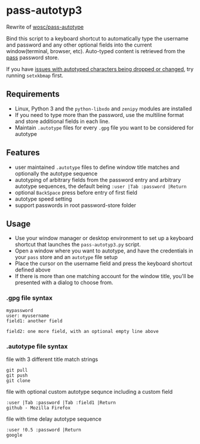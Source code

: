 # pass-autotyp3

Rewrite of [wosc/pass-autotype](https://github.com/wosc/pass-autotype)

Bind this script to a keyboard shortcut to automatically type the username and
password and any other optional fields into the current window(terminal, browser, etc).
Auto-typed content is retrieved from the [pass](https://www.passwordstore.org/) password store.


If you have [issues with autotyped characters being dropped or changed](https://github.com/jordansissel/xdotool/issues/97), try running `setxkbmap` first. 


## Requirements

* Linux, Python 3 and the `python-libxdo` and `zenipy` modules are installed
* If you need to type more than the password, use the multiline format and store additional fields in each line.
* Maintain `.autotype` files for every `.gpg` file you want to be considered for autotype


## Features

* user maintained `.autotype` files to define window title matches and optionally the autotype sequence
* autotyping of arbitrary fields from the password entry and arbitrary autotype sequences, the default being `:user |Tab :password |Return`
* optional `BackSpace` press before entry of first field
* autotype speed setting
* support passwords in root password-store folder


## Usage

* Use your window manager or desktop environment to set up a keyboard shortcut
  that launches the `pass-autotyp3.py` script.
* Open a window where you want to autotype, and have the credentials in your
  `pass` store and an `autotype` file setup
* Place the cursor on the username field and press the keyboard shortcut defined above
* If there is more than one matching account for the window title, you'll be presented with a dialog to choose from.


### .gpg file syntax
```
mypassword
user: myusername
field1: another field

field2: one more field, with an optional empty line above
```

### .autotype file syntax

file with 3 different title match strings
```
git pull
git push
git clone
```

file with optional custom autotype sequnce including a custom field
```
:user |Tab :password |Tab :field1 |Return  
github - Mozilla Firefox
```

file with time delay autotype sequence 
```
:user !0.5 :password |Return
google
```
